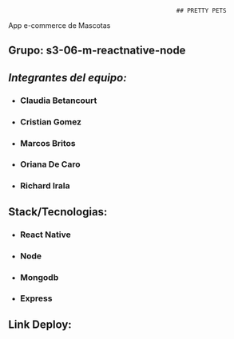                                                    ## PRETTY PETS

App e-commerce de Mascotas


## Grupo:  s3-06-m-reactnative-node

## _Integrantes del equipo:_
* ### Claudia Betancourt ###
* ### Cristian Gomez ###
* ### Marcos Britos ###
* ### Oriana De Caro ###
* ### Richard Irala ###


## Stack/Tecnologias:
* ### React Native ###
* ### Node ###
* ### Mongodb ###
* ### Express ###


## Link Deploy:
